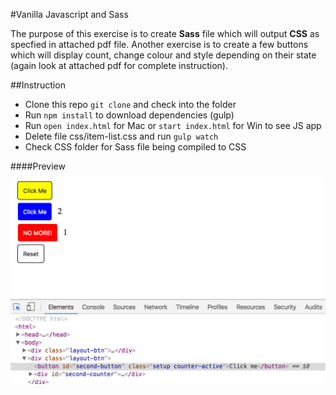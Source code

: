 #Vanilla Javascript and Sass

The purpose of this exercise is to create **Sass** file which will output **CSS** as specfied in attached pdf file. Another exercise is to create a few buttons which will display count, change colour and style depending on their state (again look at attached pdf for complete instruction).

##Instruction

- Clone this repo ```git clone``` and check into the folder 
- Run ```npm install``` to download dependencies (gulp)
- Run ```open index.html``` for Mac or ```start index.html``` for Win to see JS app
- Delete file css/item-list.css and run ```gulp watch```  
- Check CSS folder for Sass file being compiled to CSS

####Preview

![sass-js-coding-test screenshot](https://github.com/maciejk77/sass-js-coding-test/blob/master/doc/screenshot.png?raw=true)